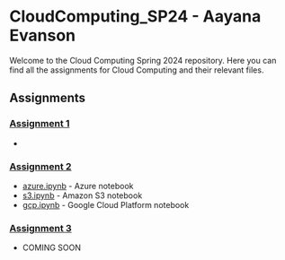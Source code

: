 # CloudComputing_SP24 - Aayana Evanson

Welcome to the Cloud Computing Spring 2024 repository. Here you can find all the assignments for Cloud Computing and their relevant files.

## Assignments

### [Assignment 1](./Assignment%201)
- 

### [Assignment 2](./Assignment%202)
- [azure.ipynb](./Assignment%202/azure.ipynb) - Azure notebook
- [s3.ipynb](./Assignment%202/s3.ipynb) - Amazon S3  notebook
- [gcp.ipynb](./Assignment%202/gcp.ipynb) - Google Cloud Platform notebook

### [Assignment 3](./Assignment%203)
- COMING SOON

